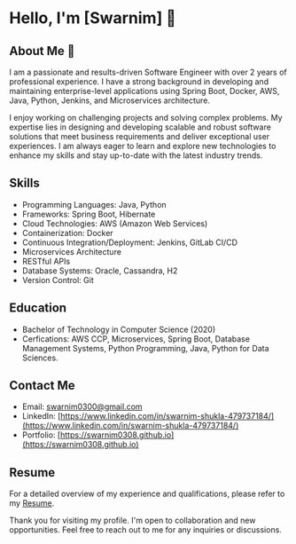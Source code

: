# Hello, I'm [Swarnim] 👋

## About Me 👀

I am a passionate and results-driven Software Engineer with over 2 years of professional experience. I have a strong background in developing and maintaining enterprise-level applications using Spring Boot, Docker, AWS, Java, Python, Jenkins, and Microservices architecture.

I enjoy working on challenging projects and solving complex problems. My expertise lies in designing and developing scalable and robust software solutions that meet business requirements and deliver exceptional user experiences. I am always eager to learn and explore new technologies to enhance my skills and stay up-to-date with the latest industry trends.

## Skills

- Programming Languages: Java, Python
- Frameworks: Spring Boot, Hibernate
- Cloud Technologies: AWS (Amazon Web Services)
- Containerization: Docker
- Continuous Integration/Deployment: Jenkins, GitLab CI/CD
- Microservices Architecture
- RESTful APIs
- Database Systems: Oracle, Cassandra, H2
- Version Control: Git

## Education

- Bachelor of Technology in Computer Science (2020)
- Cerfications: AWS CCP, Microservices, Spring Boot, Database Management Systems, Python Programming, Java, Python for Data Sciences.

## Contact Me

- Email: [swarnim0300@gmail.com](mailto:swarnim0300@gmail.com)
- LinkedIn: [https://www.linkedin.com/in/swarnim-shukla-479737184/](https://www.linkedin.com/in/swarnim-shukla-479737184/)
- Portfolio: [https://swarnim0308.github.io](https://swarnim0308.github.io)

## Resume

For a detailed overview of my experience and qualifications, please refer to my [Resume](https://drive.google.com/file/d/18DpdL1vvf7VleSmYeEbboitQ9JEmCxYF/view).

Thank you for visiting my profile. I'm open to collaboration and new opportunities. Feel free to reach out to me for any inquiries or discussions.


<!---
swarnim0308/swarnim0308 is a ✨ special ✨ repository because its `README.md` (this file) appears on your GitHub profile.
You can click the Preview link to take a look at your changes.
--->
